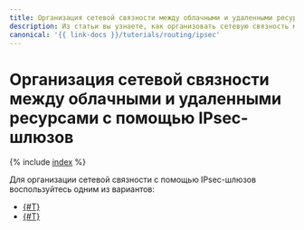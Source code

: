 ```yaml
---
title: Организация сетевой связности между облачными и удаленными ресурсами с помощью IPsec-шлюзов
description: Из статьи вы узнаете, как организовать сетевую связность между облачными и удаленными ресурсами с помощью IPsec-шлюзов.
canonical: '{{ link-docs }}/tutorials/routing/ipsec'
---
```


# Организация сетевой связности между облачными и удаленными ресурсами с помощью IPsec-шлюзов

{% include [index](../../../_tutorials/infrastructure/ipsec/index.md) %}

Для организации сетевой связности с помощью IPsec-шлюзов воспользуйтесь одним из вариантов:

* [{#T}](sgw.md)
* [{#T}](ipsec-vpn.md)